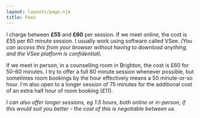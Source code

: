 ```yaml
---
layout: layouts/page.njk
title: Fees
---
```

I﻿ charge between **£55** and **£60** per session. If we meet online, the cost is £55 per 60 minute session. I usually work using software called VSee. *(You can access this from your browser without having to download anything, and the VSee platform is confidential).*

I﻿f we meet in person, in a counselling room in Brighton, the cost is £60 for 50-60 minutes. I try to offer a full 60 minute session whenever possible, but sometimes room bookings by the hour effectively means a 50 minute-or-so hour. I'm also open to a longer session of 75 minutes for the additional cost of an extra half hour of room booking (£11).

*I can also offer longer sessions, eg 1.5 hours, both online or in-person, if this would suit you better - the cost of this is negotiable between us.*